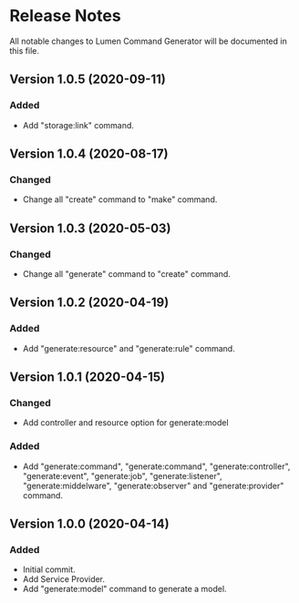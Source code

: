 # Release Notes

All notable changes to Lumen Command Generator will be documented in this file.

## Version 1.0.5 (2020-09-11)

### Added
- Add "storage:link" command.

## Version 1.0.4 (2020-08-17)

### Changed
- Change all "create" command to "make" command.

## Version 1.0.3 (2020-05-03)

### Changed
- Change all "generate" command to "create" command.

## Version 1.0.2 (2020-04-19)

### Added
- Add "generate:resource" and "generate:rule" command.

## Version 1.0.1 (2020-04-15)

### Changed
- Add controller and resource option for generate:model

### Added
- Add "generate:command", "generate:command", "generate:controller", "generate:event", "generate:job", "generate:listener", "generate:middelware", "generate:observer" and "generate:provider" command.

## Version 1.0.0 (2020-04-14)

### Added
- Initial commit.
- Add Service Provider.
- Add "generate:model" command to generate a model.
